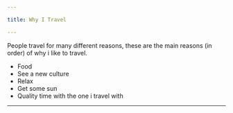 ```yaml
---

title: Why I Travel

---
```


People travel for many different reasons, these are the main reasons (in order) of why i like to travel.

- Food
- See a new culture
- Relax
- Get some sun
- Quality time with the one i travel with

---
